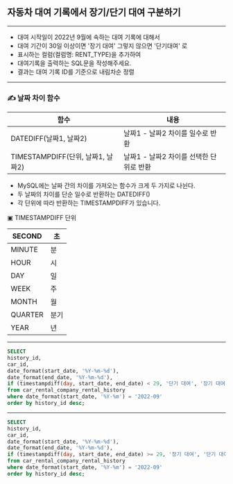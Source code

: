 ## 자동차 대여 기록에서 장기/단기 대여 구분하기

---

- 대여 시작일이 2022년 9월에 속하는 대여 기록에 대해서
- 대여 기간이 30일 이상이면 '장기 대여' 그렇지 않으면 '단기대여' 로
- 표시하는 컬럼(컬럼명: RENT_TYPE)을 추가하여
- 대여기록을 출력하는 SQL문을 작성해주세요.
- 결과는 대여 기록 ID를 기준으로 내림차순 정렬

---

### ✍ 날짜 차이 함수

| 함수                              | 내용                                    |
| --------------------------------- | --------------------------------------- |
| DATEDIFF(날짜1, 날짜2)            | 날짜1 - 날짜2 차이를 일수로 반환        |
| TIMESTAMPDIFF(단위, 날짜1, 날짜2) | 날짜1 - 날짜2 차이를 선택한 단위로 반환 |

- MySQL에는 날짜 간의 차이를 가져오는 함수가 크게 두 가지로 나뉜다.
- 두 날짜의 차이를 단순 일수로 반환하는 DATEDIFF()
- 각 단위에 따라 반환하는 TIMESTAMPDIFF가 있습니다.

▣ TIMESTAMPDIFF 단위

| SECOND  | 초   |
| ------- | ---- |
| MINUTE  | 분   |
| HOUR    | 시   |
| DAY     | 일   |
| WEEK    | 주   |
| MONTH   | 월   |
| QUARTER | 분기 |
| YEAR    | 년   |

---

```sql
SELECT
history_id,
car_id,
date_format(start_date, '%Y-%m-%d'),
date_format(end_date, '%Y-%m-%d'),
if (timestampdiff(day, start_date, end_date) < 29, '단기 대여', '장기 대여') rent_type
from car_rental_company_rental_history
where date_format(start_date, '%Y-%m') = '2022-09'
order by history_id desc;
```

---

```sql
SELECT
history_id,
car_id,
date_format(start_date, '%Y-%m-%d'),
date_format(end_date, '%Y-%m-%d'),
if (timestampdiff(day, start_date, end_date) >= 29, '장기 대여', '단기 대여') rent_type
from car_rental_company_rental_history
where date_format(start_date, '%Y-%m') = '2022-09'
order by history_id desc;
```
